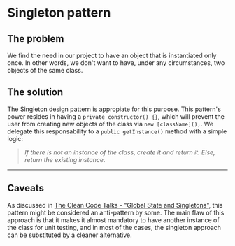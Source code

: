 # Singleton pattern

## The problem

We find the need in our project to have an object that is instantiated only once. In other words, we don't want to have, under any circumstances, two objects of the same class.

## The solution

The Singleton design pattern is appropiate for this purpose. This pattern's power resides in having a `private constructor() {}`, which will prevent the user from creating new objects of the class via `new [className]();`. We delegate this responsability to a `public getInstance()` method with a simple logic:

> _If there is not an instance of the class, create it and return it. Else, return the existing instance_.

---

## Caveats

As discussed in [The Clean Code Talks - "Global State and Singletons"](https://www.youtube.com/watch?v=-FRm3VPhseI), this pattern might be considered an anti-pattern by some. The main flaw of this approach is that it makes it almost mandatory to have another instance of the class for unit testing, and in most of the cases, the singleton approach can be substituted by a cleaner alternative.
